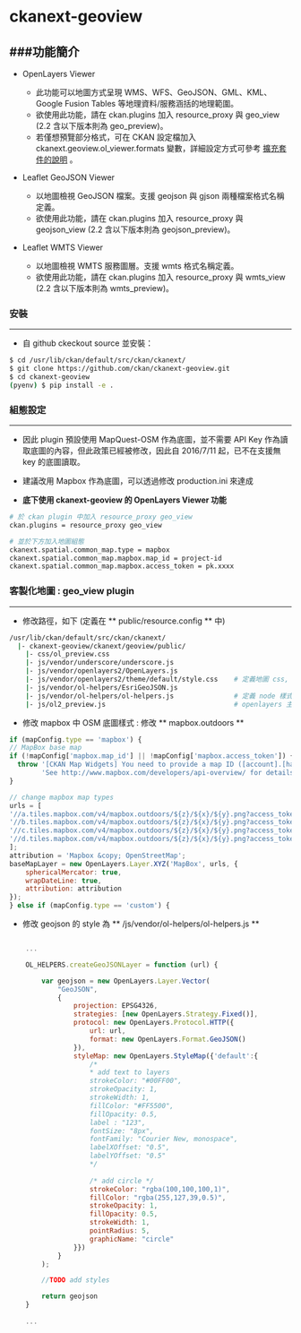 # ckanext-geoview

<script type="text/javascript" src="../js/general.js"></script>

###功能簡介
---
* OpenLayers Viewer
    * 此功能可以地圖方式呈現 WMS、WFS、GeoJSON、GML、KML、Google Fusion Tables 等地理資料/服務涵括的地理範圍。
    * 欲使用此功能，請在 ckan.plugins 加入 resource_proxy 與 geo_view (2.2 含以下版本則為 geo_preview)。
    * 若僅想預覽部分格式，可在 CKAN 設定檔加入 ckanext.geoview.ol_viewer.formats 變數，詳細設定方式可參考 [擴充套件的說明](https://github.com/ckan/ckanext-geoview#openlayers-viewer) 。

* Leaflet GeoJSON Viewer
    * 以地圖檢視 GeoJSON 檔案。支援 geojson 與 gjson 兩種檔案格式名稱定義。
    * 欲使用此功能，請在 ckan.plugins 加入 resource_proxy 與 geojson_view (2.2 含以下版本則為 geojson_preview)。

* Leaflet WMTS Viewer
    * 以地圖檢視 WMTS 服務圖層。支援 wmts 格式名稱定義。
    * 欲使用此功能，請在 ckan.plugins 加入 resource_proxy 與 wmts_view (2.2 含以下版本則為 wmts_preview)。

### 安裝
---

* 自 github ckeckout source 並安裝：

```Bash
$ cd /usr/lib/ckan/default/src/ckan/ckanext/
$ git clone https://github.com/ckan/ckanext-geoview.git
$ cd ckanext-geoview
(pyenv) $ pip install -e .
```

### 組態設定
---

* 因此 plugin 預設使用 MapQuest-OSM 作為底圖，並不需要 API Key 作為讀取底圖的內容，但此政策已經被修改，因此自 2016/7/11 起，已不在支援無 key 的底圖讀取。

* 建議改用 Mapbox 作為底圖，可以透過修改 production.ini 來達成

* **底下使用 ckanext-geoview 的 OpenLayers Viewer 功能**

```bash
# 於 ckan plugin 中加入 resource_proxy geo_view
ckan.plugins = resource_proxy geo_view

# 並於下方加入地圖組態
ckanext.spatial.common_map.type = mapbox
ckanext.spatial.common_map.mapbox.map_id = project-id
ckanext.spatial.common_map.mapbox.access_token = pk.xxxx
```

### 客製化地圖 : geo_view plugin
---

* 修改路徑，如下 (定義在 ** public/resource.config ** 中)

```bash
/usr/lib/ckan/default/src/ckan/ckanext/
  |- ckanext-geoview/ckanext/geoview/public/
    |- css/ol_preview.css
    |- js/vendor/underscore/underscore.js
    |- js/vendor/openlayers2/OpenLayers.js
    |- js/vendor/openlayers2/theme/default/style.css    # 定義地圖 css, control sidebar (hidden)
    |- js/vendor/ol-helpers/EsriGeoJSON.js
    |- js/vendor/ol-helpers/ol-helpers.js               # 定義 node 樣式
    |- js/ol2_preview.js                                # openlayers 主框架
```

* 修改 mapbox 中 OSM 底圖樣式 : 修改 ** mapbox.outdoors ** 

```javascript
if (mapConfig.type == 'mapbox') {
// MapBox base map
if (!mapConfig['mapbox.map_id'] || !mapConfig['mapbox.access_token']) {
  throw '[CKAN Map Widgets] You need to provide a map ID ([account].[handle]) and an access token when using a MapBox layer. ' +
        'See http://www.mapbox.com/developers/api-overview/ for details';
}

// change mapbox map types
urls = [
'//a.tiles.mapbox.com/v4/mapbox.outdoors/${z}/${x}/${y}.png?access_token=' + mapConfig['mapbox.access_token'],
'//b.tiles.mapbox.com/v4/mapbox.outdoors/${z}/${x}/${y}.png?access_token=' + mapConfig['mapbox.access_token'],
'//c.tiles.mapbox.com/v4/mapbox.outdoors/${z}/${x}/${y}.png?access_token=' + mapConfig['mapbox.access_token'],
'//d.tiles.mapbox.com/v4/mapbox.outdoors/${z}/${x}/${y}.png?access_token=' + mapConfig['mapbox.access_token'],
];
attribution = 'Mapbox &copy; OpenStreetMap';
baseMapLayer = new OpenLayers.Layer.XYZ('MapBox', urls, {
    sphericalMercator: true,
    wrapDateLine: true,
    attribution: attribution
});
} else if (mapConfig.type == 'custom') {
```

* 修改 geojson 的 style 為 ** /js/vendor/ol-helpers/ol-helpers.js **

```javascript

    ...

    OL_HELPERS.createGeoJSONLayer = function (url) {

        var geojson = new OpenLayers.Layer.Vector(
            "GeoJSON",
            {
                projection: EPSG4326,
                strategies: [new OpenLayers.Strategy.Fixed()],
                protocol: new OpenLayers.Protocol.HTTP({
                    url: url,
                    format: new OpenLayers.Format.GeoJSON()
                }),
                styleMap: new OpenLayers.StyleMap({'default':{
                    /*
                    * add text to layers
                    strokeColor: "#00FF00",
                    strokeOpacity: 1,
                    strokeWidth: 1,
                    fillColor: "#FF5500",
                    fillOpacity: 0.5,
                    label : "123",
                    fontSize: "8px",
                    fontFamily: "Courier New, monospace",
                    labelXOffset: "0.5",
                    labelYOffset: "0.5"
                    */
                    
                    /* add circle */
                    strokeColor: "rgba(100,100,100,1)",
                    fillColor: "rgba(255,127,39,0.5)",
                    strokeOpacity: 1,
                    fillOpacity: 0.5,
                    strokeWidth: 1,
                    pointRadius: 5,
                    graphicName: "circle"
                }})
            }
        );

        //TODO add styles

        return geojson
    }
    
    ...
    
```











